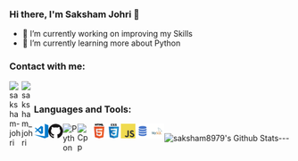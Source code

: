 ### Hi there, I'm Saksham Johri 👋

<!--
**saksham8979/saksham8979** is a ✨ _special_ ✨ repository because its `README.md` (this file) appears on your GitHub profile.
-->

- 🔭 I’m currently working on improving my Skills
- 🌱 I’m currently learning more about Python
<!-- - ⚡ Fun fact: ... -->

### Contact with me:

<a href="https://www.linkedin.com/in/saksham-johri/" target="_blank">
  <img align="left" alt="saksham-johri" | Linkedin" title="LinkedIn" width="22px" src="https://cdn.jsdelivr.net/npm/simple-icons@v3/icons/linkedin.svg"> 
</a>
                                                                                                                                      
<a href="https://www.hackerrank.com/saksham_johri" target="_blank">
  <img align="left" alt="saksham_johri" | HackerRank" title="HackerRank" width="22px" src="https://cdn.jsdelivr.net/npm/simple-icons@v3/icons/hackerrank.svg"> 
</a>

<br />

### Languages and Tools:

<img align="left" alt="Visual Studio Code" title="Visual Studio Code" width="26px" src="https://raw.githubusercontent.com/github/explore/80688e429a7d4ef2fca1e82350fe8e3517d3494d/topics/visual-studio-code/visual-studio-code.png" />

<img align="left" alt="GitHub" title="Github" width="26px" src="https://raw.githubusercontent.com/github/explore/78df643247d429f6cc873026c0622819ad797942/topics/github/github.png" />

<img align="left" alt="Python" title="Pyhton" width="26px" src="https://img.icons8.com/color/48/000000/python.png" />

<img align="left" alt="Cpp" title="C++" width="26px" src="https://img.icons8.com/color/48/000000/c-plus-plus-logo.png"/>

<img align="left" alt="HTML5" title="HTML5" width="26px" src="https://raw.githubusercontent.com/github/explore/80688e429a7d4ef2fca1e82350fe8e3517d3494d/topics/html/html.png" />

<img align="left" alt="CSS3" title="CSS3" width="26px" src="https://raw.githubusercontent.com/github/explore/80688e429a7d4ef2fca1e82350fe8e3517d3494d/topics/css/css.png" />

<img align="left" alt="JavaScript" title="JavaScript" width="26px" src="https://raw.githubusercontent.com/github/explore/80688e429a7d4ef2fca1e82350fe8e3517d3494d/topics/javascript/javascript.png" />

<img align="left" alt="SQL" title="SQL" width="26px" src="https://raw.githubusercontent.com/github/explore/80688e429a7d4ef2fca1e82350fe8e3517d3494d/topics/sql/sql.png" />

<img align="left" alt="MySQL" title="MySQL" width="26px" src="https://raw.githubusercontent.com/github/explore/80688e429a7d4ef2fca1e82350fe8e3517d3494d/topics/mysql/mysql.png" />

<br />
---

<img align="left" alt="saksham8979's Github Stats" src="https://github-readme-stats.vercel.app/api?username=saksham8979&show_icons=true&hide_border=true" />
